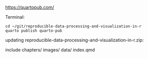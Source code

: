 https://quartopub.com/

  Terminal:

````
cd ~/git/reproducible-data-processing-and-visualization-in-r
quarto publish quarto-pub
````





updating reproducible-data-processing-and-visualization-in-r.zip:

include chapters/ images/ data/ index.qmd 
